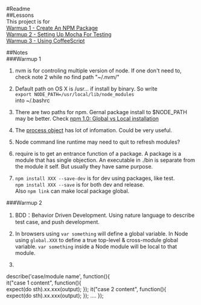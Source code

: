 #Readme  
##Lessons  
This project is for  
[Warmup 1 - Create An NPM Package](http://d.fork2.com/t/warmup-1-create-an-npm-package/141)  
[Warmup 2 - Setting Up Mocha For Testing](http://d.fork2.com/t/warmup-2-setting-up-mocha-for-testing/156)  
[Warmup 3 - Using CoffeeScript](http://d.fork2.com/t/warmup-3-using-coffeescript/167)

##Notes  
###Warmup 1
1. nvm is for controling multiple version of node. If one don't need to, check note 2 while no find path "~/.nvm/"  

2. Default path on OS X is /usr... if install by binary. So
write  
`export NODE_PATH=/usr/local/lib/node_modules`  
into ~/.bashrc  

3. There are two paths for npm. Gernal package install to $NODE_PATH may be better. Check [npm 1.0: Global vs Local installation](http://blog.nodejs.org/2011/03/23/npm-1-0-global-vs-local-installation)

4. The [process object](http://nodejs.org/api/process.html#process_process) has lot of infomation. Could be very useful.  

5. Node command line runtime may need to quit to refresh modules?  

6. require is to get an entrance function of a package. A package is a module that has single objection. An executable in ./bin is separate from the module it self. But usually they have same purpose.  

7. `npm install XXX --save-dev` is for dev using packages, like test.   
   `npm install XXX --save` is for both dev and release.   
   Also `npm link` can make local package global.   
     
###Warmup 2  
1. BDD：Behavior Driven Development. Using nature language to describe test case, and push development.  

2. In browsers using `var something` will define a global variable. In Node using `global.XXX` to define a true top-level & cross-module global variable. `var something` inside a Node module will be local to that module.  

3. ```js    
describe('case/module name', function(){  
  it("case 1 content", function(){  
    expect(do sth).xx.xxx(output);
  });
  it("case 2 content", function(){  
    expect(do sth).xx.xxx(output);
  });
  ....
});
```